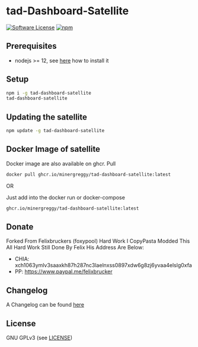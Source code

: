 tad-Dashboard-Satellite
======

[![Software License](https://img.shields.io/badge/license-GPL--3.0-brightgreen.svg?style=flat-square)](LICENSE)
[![npm](https://img.shields.io/npm/v/tad-dashboard-satellite.svg?style=flat-square)](https://registry.npmjs.org/tad-dashboard-satellite)

## Prerequisites

- nodejs >= 12, see [here](https://docs.foxypool.io/general/installing-nodejs/) how to install it

## Setup

```bash
npm i -g tad-dashboard-satellite
tad-dashboard-satellite
```

## Updating the satellite

```bash
npm update -g tad-dashboard-satellite
```

## Docker Image of satellite

Docker image are also available on ghcr.
Pull

```bash
docker pull ghcr.io/minergreggy/tad-dashboard-satellite:latest
```

OR

Just add into the docker run or docker-compose

```bash
ghcr.io/minergreggy/tad-dashboard-satellite:latest
```

## Donate

Forked From Felixbruckers (foxypool) Hard Work I CopyPasta Modded This All Hard Work Still Done By Felix His Address Are Below:

- CHIA: xch1063ymlv3saaxkh87h287nc3laelnxss0897xdw6g8zj6yvaa4elslg0xfa
- PP: https://www.paypal.me/felixbrucker

## Changelog

A Changelog can be found [here](https://github.com/MinerGreggy/tad-dashboard-satellite/blob/master/CHANGELOG.md)

## License

GNU GPLv3 (see [LICENSE](https://github.com/MinerGreggy/tad-dashboard-satellite/blob/master/LICENSE))

